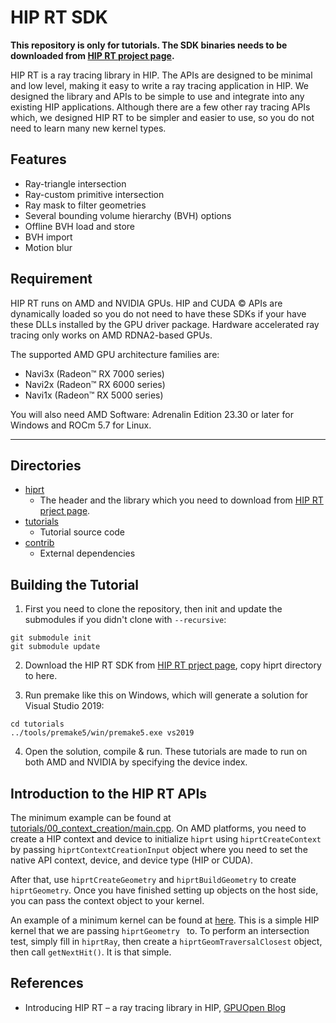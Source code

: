 # HIP RT SDK

**This repository is only for tutorials. The SDK binaries needs to be downloaded from [HIP RT project page](https://gpuopen.com/hiprt/).**

HIP RT is a ray tracing library in HIP. The APIs are designed to be minimal and low level, making it easy to write a ray tracing application in HIP. We designed the library and APIs to be simple to use and integrate into any existing HIP applications. Although there are a few other ray tracing APIs which, we designed HIP RT to be simpler and easier to use, so you do not need to learn many new kernel types. 

## Features

- Ray-triangle intersection
- Ray-custom primitive intersection
- Ray mask to filter geometries
- Several bounding volume hierarchy (BVH) options
- Offline BVH load and store
- BVH import
- Motion blur

## Requirement

HIP RT runs on AMD and NVIDIA GPUs. HIP and CUDA &copy; APIs are dynamically loaded so you do not need to have these SDKs if your have these DLLs installed by the GPU driver package. Hardware accelerated ray tracing only works on AMD RDNA2-based GPUs. 

The supported AMD GPU architecture families are:

- Navi3x (Radeon™ RX 7000 series)
- Navi2x (Radeon™ RX 6000 series)
- Navi1x (Radeon™ RX 5000 series)

You will also need AMD Software: Adrenalin Edition 23.30 or later for Windows and ROCm 5.7 for Linux.

----


## Directories

- [hiprt](hiprt)
  - The header and the library which you need to download from [HIP RT prject page](https://gpuopen.com/hiprt/). 
- [tutorials](tutorials)
  - Tutorial source code
- [contrib](contrib)
  - External dependencies


## Building the Tutorial

1. First you need to clone the repository, then init and update the submodules if you didn't clone with `--recursive`:

````
git submodule init
git submodule update
````
2. Download the HIP RT SDK from [HIP RT prject page](https://gpuopen.com/hiprt/), copy hiprt directory to here. 

3. Run premake like this on Windows, which will generate a solution for Visual Studio 2019:

````
cd tutorials
../tools/premake5/win/premake5.exe vs2019
````

4. Open the solution, compile & run. These tutorials are made to run on both AMD and NVIDIA by specifying the device index. 


## Introduction to the HIP RT APIs

The minimum example can be found at [tutorials/00_context_creation/main.cpp](tutorials/00_context_creation/main.cpp). On AMD platforms, you need to create a HIP context and device to initialize `hiprt` using `hiprtCreateContext` by passing `hiprtContextCreationInput` object where you need to set the native API context, device, and device type (HIP or CUDA). 

After that, use `hiprtCreateGeometry` and `hiprtBuildGeometry` to create `hiprtGeometry`. Once you have finished setting up objects on the host side, you can pass the context object to your kernel. 

An example of a minimum kernel can be found at [here](tutorials/01_geom_intersection/TestKernel.h). This is a simple HIP kernel that we are passing `hiprtGeometry ` to. To perform an intersection test, simply fill in `hiprtRay`, then create a `hiprtGeomTraversalClosest` object, then call `getNextHit()`. It is that simple.

## References 
- Introducing HIP RT – a ray tracing library in HIP, [GPUOpen Blog](https://gpuopen.com/learn/introducing-hiprt/)

